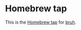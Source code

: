 # Homebrew tap

This is the [Homebrew tap](https://docs.brew.sh/Taps.html) for [bruh](https://github.com/christosgalano/bruh).
